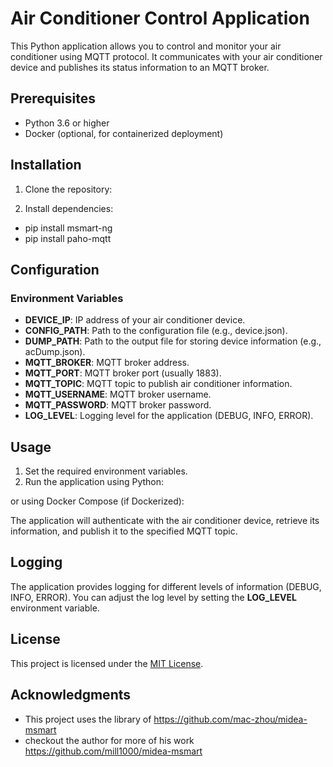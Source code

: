# Air Conditioner Control Application

This Python application allows you to control and monitor your air conditioner using MQTT protocol. It communicates with your air conditioner device and publishes its status information to an MQTT broker.

## Prerequisites
- Python 3.6 or higher
- Docker (optional, for containerized deployment)

## Installation

1. Clone the repository:

2. Install dependencies:

- pip install msmart-ng
- pip install paho-mqtt

## Configuration

### Environment Variables

- **DEVICE_IP**: IP address of your air conditioner device.
- **CONFIG_PATH**: Path to the configuration file (e.g., device.json).
- **DUMP_PATH**: Path to the output file for storing device information (e.g., acDump.json).
- **MQTT_BROKER**: MQTT broker address.
- **MQTT_PORT**: MQTT broker port (usually 1883).
- **MQTT_TOPIC**: MQTT topic to publish air conditioner information.
- **MQTT_USERNAME**: MQTT broker username.
- **MQTT_PASSWORD**: MQTT broker password.
- **LOG_LEVEL**: Logging level for the application (DEBUG, INFO, ERROR).

## Usage

1. Set the required environment variables.
2. Run the application using Python:


or using Docker Compose (if Dockerized):

The application will authenticate with the air conditioner device, retrieve its information, and publish it to the specified MQTT topic.

## Logging

The application provides logging for different levels of information (DEBUG, INFO, ERROR). You can adjust the log level by setting the **LOG_LEVEL** environment variable.

## License

This project is licensed under the [MIT License](LICENSE).

## Acknowledgments

- This project uses the library of  https://github.com/mac-zhou/midea-msmart
- checkout the author for more of his work  https://github.com/mill1000/midea-msmart